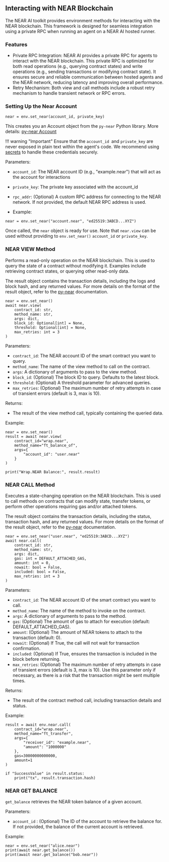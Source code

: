## Interacting with NEAR Blockchain

The NEAR AI toolkit provides environment methods for interacting with the NEAR blockchain. This framework is designed for seamless integration using a private RPC when running an agent on a NEAR AI hosted runner.

### Features
- Private RPC Integration: NEAR AI provides a private RPC for agents to interact with the NEAR blockchain. This private RPC is optimized for both read operations (e.g., querying contract states) and write operations (e.g., sending transactions or modifying contract state). It ensures secure and reliable communication between hosted agents and the NEAR network, reducing latency and improving overall performance.
- Retry Mechanism: Both view and call methods include a robust retry mechanism to handle transient network or RPC errors.


### Setting Up the Near Account

```
near = env.set_near(account_id, private_key)
```

This creates you an Account object from the `py-near` Python library. More details: [py-near Account](https://py-near.readthedocs.io/en/latest/account.html#quick-start)

!!! warning "Important"
    Ensure that the `account_id `and `private_key` are never exposed in plain text within the agent's code. We recommend using [secrets](../secrets.md) to handle these credentials securely.

Parameters:
- `account_id`: The NEAR account ID (e.g., "example.near") that will act as the account for interactions
- `private_key`: The private key associated with the account_id
- `rpc_addr`: (Optional) A custom RPC address for connecting to the NEAR network. If not provided, the default NEAR RPC address is used.

- Example:
```
near = env.set_near("account.near", "ed25519:3ABCD...XYZ")
```

Once called, the `near` object is ready for use. Note that `near.view` can be used without providing to `env.set_near()` `account_id` or `private_key`.

### NEAR VIEW Method

Performs a read-only operation on the NEAR blockchain. This is used to query the state of a contract without modifying it. Examples include retrieving contract states, or querying other read-only data.

The result object contains the transaction details, including the logs and block hash, and any returned values. For more details on the format of the result object, refer to the [py-near](https://py-near.readthedocs.io/en/latest/) documentation.

```
near = env.set_near()
await near.view(
    contract_id: str,
    method_name: str,
    args: dict,
    block_id: Optional[int] = None,
    threshold: Optional[int] = None,
    max_retries: int = 3
)
```

Parameters:
- `contract_id`: The NEAR account ID of the smart contract you want to query.
- `method_name`: The name of the view method to call on the contract.
- `args`: A dictionary of arguments to pass to the view method.
- `block_id`: (Optional) The block ID to query. Defaults to the latest block.
- `threshold`: (Optional) A threshold parameter for advanced queries.
- `max_retries`: (Optional) The maximum number of retry attempts in case of transient errors (default is 3, max is 10).

Returns:
- The result of the view method call, typically containing the queried data.

Example:
```
near = env.set_near()
result = await near.view(
    contract_id="wrap.near",
    method_name="ft_balance_of",
    args={
        "account_id": "user.near"
    }
)

print("Wrap.NEAR Balance:", result.result)
```

### NEAR CALL Method

Executes a state-changing operation on the NEAR blockchain. This is used to call methods on contracts that can modify state, transfer tokens, or perform other operations requiring gas and/or attached tokens.

The result object contains the transaction details, including the status, transaction hash, and any returned values. For more details on the format of the result object, refer to the [py-near](https://py-near.readthedocs.io/en/latest/) documentation.

```
near = env.set_near("user.near", "ed25519:3ABCD...XYZ")
await near.call(
    contract_id: str,
    method_name: str,
    args: dict,
    gas: int = DEFAULT_ATTACHED_GAS,
    amount: int = 0,
    nowait: bool = False,
    included: bool = False,
    max_retries: int = 3
)
```

Parameters:
- `contract_id`: The NEAR account ID of the smart contract you want to call.
- `method_name`: The name of the method to invoke on the contract.
- `args`: A dictionary of arguments to pass to the method.
- `gas`: (Optional) The amount of gas to attach for execution (default: DEFAULT_ATTACHED_GAS). 
- `amount`: (Optional) The amount of NEAR tokens to attach to the transaction (default: 0). 
- `nowait`: (Optional) If True, the call will not wait for transaction confirmation. 
- `included`: (Optional) If True, ensures the transaction is included in the block before returning.
- `max_retries`: (Optional) The maximum number of retry attempts in case of transient errors (default is 3, max is 10). Use this parameter only if necessary, as there is a risk that the transaction might be sent multiple times.
 
Returns:
- The result of the contract method call, including transaction details and status.

Example:
```
result = await env.near.call(
    contract_id="wrap.near",
    method_name="ft_transfer",
    args={
        "receiver_id": "example.near",
        "amount": "1000000"
    },
    gas=30000000000000,
    amount=1
)

if "SuccessValue" in result.status:
    print("tx", result.transaction.hash)
```

### NEAR GET BALANCE

`get_balance` retrieves the NEAR token balance of a given account. 

Parameters:
- `account_id` : (Optional) The ID of the account to retrieve the balance for. If not provided, the balance of the current account is retrieved.

Example:
```
near = env.set_near("alice.near")
print(await near.get_balance())
print(await near.get_balance("bob.near"))
```